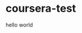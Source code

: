 # coursera-test
<html>
<head>
<title>webpage</title>
</head>
<body>
<p>hello world</p>
</body>
</html>
